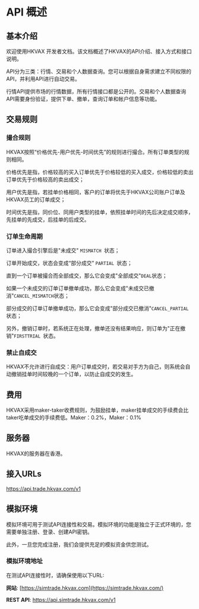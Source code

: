 # API 概述

## 基本介绍

欢迎使用HKVAX 开发者文档。该文档概述了HKVAX的API介绍、接入方式和接口说明。

API分为三类：行情、交易和个人数据查询。您可以根据自身需求建立不同权限的API，并利用API进行自动交易。

行情API提供市场的行情数据，所有行情接口都是公开的。交易和个人数据查询API需要身份验证，提供下单、撤单，查询订单和帐户信息等功能。

## 交易规则

### 撮合规则

HKVAX按照“价格优先-用户优先-时间优先”的规则进行撮合。所有订单类型的规则相同。

价格优先是指，价格较高的买入订单优先于价格较低的买入成交，价格较低的卖出订单优先于价格较高的卖出成交；

用户优先是指，若挂单价格相同，客户的订单将优先于HKVAX公司账户订单及HKVAX员工的订单成交；

时间优先是指，同价位、同用户类型的挂单，依照挂单时间的先后决定成交顺序，先挂单的先成交，后挂单的后成交。

### 订单生命周期

订单进入撮合引擎后是"未成交" `MISMATCH `状态；

订单开始成交，状态会变成“部分成交” `PARTIAL `状态；

直到一个订单被撮合而全部成交，那么它会变成"全部成交"`DEAL`状态；

如果一个未成交的订单订单撤单成功，那么它会变成"未成交已撤消"`CANCEL_MISMATCH`状态；

部分成交的订单订单撤单成功，那么它会变成"部分成交已撤消"`CANCEL_PARTIAL `状态；

另外，撤销订单时，若系统正在处理，撤单还没有结果响应，则订单为"正在撤销"`FIRSTTRIAL `状态。

### 禁止自成交

HKVAX不允许进行自成交：用户订单成交时，若交易对手方为自己，则系统会自动撤销挂单时间较晚的一个订单，以防止自成交的发生。

## 费用

HKVAX采用maker-taker收费规则，为鼓励挂单，maker挂单成交的手续费会比taker吃单成交的手续费低。Maker：0.2%，Maker：0.1%

## 服务器

HKVAX的服务器在香港。

## 接入URLs

https://api.trade.hkvax.com/v1

## 模拟环境

模拟环境可用于测试API连接性和交易。模拟环境的功能是独立于正式环境的，您需要单独注册、登录、创建API密钥。

此外，一旦您完成注册，我们会提供充足的模拟资金供您测试。

### 模拟环境地址

在测试API连接性时，请确保使用以下URL:

**网站**: [https://simtrade.hkvax.com](https://simtrade.hkvax.com/)

**REST API**: https://api.simtrade.hkvax.com/v1 
